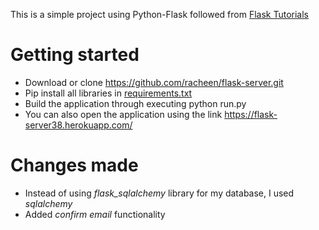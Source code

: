 This is a simple project using Python-Flask followed from [Flask Tutorials](https://www.youtube.com/playlist?list=PL-osiE80TeTs4UjLw5MM6OjgkjFeUxCYH)

# Getting started
  * Download or clone <https://github.com/racheen/flask-server.git>
  * Pip install all libraries in [requirements.txt](https://github.com/racheen/flask-server/blob/master/requirements.txt)
  * Build the application through executing python run.py
  * You can also open the application using the link <https://flask-server38.herokuapp.com/>

# Changes made
  * Instead of using _flask_sqlalchemy_ library for my database, I used *_sqlalchemy_*
  * Added _confirm email_ functionality